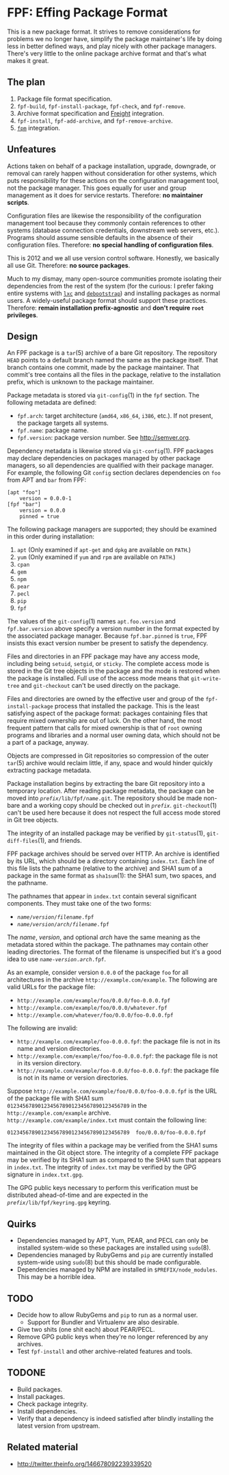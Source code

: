 FPF: Effing Package Format
==========================

This is a new package format.  It strives to remove considerations for problems we no longer have, simplify the package maintainer's life by doing less in better defined ways, and play nicely with other package managers.  There's very little to the online package archive format and that's what makes it great.

The plan
--------

1. Package file format specification.
2. `fpf-build`, `fpf-install-package`, `fpf-check`, and `fpf-remove`.
3. Archive format specification and [Freight](https://github.com/rcrowley/freight) integration.
4. `fpf-install`, `fpf-add-archive`, and `fpf-remove-archive`.
5. [`fpm`](https://github.com/jordansissel/fpm) integration.

Unfeatures
----------

Actions taken on behalf of a package installation, upgrade, downgrade, or removal can rarely happen without consideration for other systems, which puts responsibility for these actions on the configuration management tool, not the package manager.  This goes equally for user and group management as it does for service restarts.  Therefore: **no maintainer scripts**.

Configuration files are likewise the responsibility of the configuration management tool because they commonly contain references to other systems (database connection credentials, downstream web servers, etc.).  Programs should assume sensible defaults in the absence of their configuration files.  Therefore: **no special handling of configuration files**.

This is 2012 and we all use version control software.  Honestly, we basically all use Git.  Therefore: **no source packages**.

Much to my dismay, many open-source communities promote isolating their dependencies from the rest of the system (for the curious: I prefer faking entire systems with [`lxc`](http://lxc.sourceforge.net/) and [`debootstrap`](http://wiki.debian.org/Debootstrap)) and installing packages as normal users.  A widely-useful package format should support these practices.  Therefore: **remain installation prefix-agnostic** and **don't require `root` privileges**.

Design
------

An FPF package is a `tar`(5) archive of a bare Git repository.  The repository `HEAD` points to a default branch named the same as the package itself.  That branch contains one commit, made by the package maintainer.  That commit's tree contains all the files in the package, relative to the installation prefix, which is unknown to the package maintainer.

Package metadata is stored via `git-config`(1) in the `fpf` section.  The following metadata are defined:

* `fpf.arch`: target architecture (`amd64`, `x86_64`, `i386`, etc.).  If not present, the package targets all systems.
* `fpf.name`: package name.
* `fpf.version`: package version number.  See <http://semver.org>.

Dependency metadata is likewise stored via `git-config`(1).  FPF packages may declare dependencies on packages managed by other package managers, so all dependencies are qualified with their package manager.  For example, the following Git `config` section declares dependencies on `foo` from APT and `bar` from FPF:

	[apt "foo"]
		version = 0.0.0-1
	[fpf "bar"]
		version = 0.0.0
		pinned = true

The following package managers are supported; they should be examined in this order during installation:

1. `apt`  (Only examined if `apt-get` and `dpkg` are available on `PATH`.)
2. `yum`  (Only examined if `yum` and `rpm` are available on `PATH`.)
3. `cpan`
4. `gem`
5. `npm`
6. `pear`
7. `pecl`
8. `pip`
9. `fpf`

The values of the `git-config`(1) names `apt.foo.version` and `fpf.bar.version` above specify a version number in the format expected by the associated package manager.  Because `fpf.bar.pinned` is `true`, FPF insists this exact version number be present to satisfy the dependency.

Files and directories in an FPF package may have any access mode, including being `setuid`, `setgid`, or `sticky`.  The complete access mode is stored in the Git tree objects in the package and the mode is restored when the package is installed.  Full use of the access mode means that `git-write-tree` and `git-checkout` can't be used directly on the package.

Files and directories are owned by the effective user and group of the `fpf-install-package` process that installed the package.  This is the least satisfying aspect of the package format: packages containing files that require mixed ownership are out of luck.  On the other hand, the most frequent pattern that calls for mixed ownership is that of `root` owning programs and libraries and a normal user owning data, which should not be a part of a package, anyway.

Objects are compressed in Git repositories so compression of the outer `tar`(5) archive would reclaim little, if any, space and would hinder quickly extracting package metadata.

Package installation begins by extracting the bare Git repository into a temporary location.  After reading package metadata, the package can be moved into <code><em>prefix</em>/lib/fpf/<em>name</em>.git</code>.  The repository should be made non-bare and a working copy should be checked out in <code><em>prefix</em></code>.  `git-checkout`(1) can't be used here because it does not respect the full access mode stored in Git tree objects.

The integrity of an installed package may be verified by `git-status`(1), `git-diff-files`(1), and friends.

FPF package archives should be served over HTTP.  An archive is identified by its URL, which should be a directory containing `index.txt`.  Each line of this file lists the pathname (relative to the archive) and SHA1 sum of a package in the same format as `sha1sum`(1): the SHA1 sum, two spaces, and the pathname.

The pathnames that appear in `index.txt` contain several significant components.  They must take one of the two forms:

* <code><em>name</em>/<em>version</em>/<em>filename</em>.fpf</code>
* <code><em>name</em>/<em>version</em>/<em>arch</em>/<em>filename</em>.fpf</code>

The _name_, _version_, and optional _arch_ have the same meaning as the metadata stored within the package.  The pathnames may contain other leading directories.  The format of the filename is unspecified but it's a good idea to use <code><em>name</em>-<em>version</em>.<em>arch</em>.fpf</code>.

As an example, consider version `0.0.0` of the package `foo` for all architectures in the archive `http://example.com/example`.  The following are valid URLs for the package file:

* `http://example.com/example/foo/0.0.0/foo-0.0.0.fpf`
* `http://example.com/example/foo/0.0.0/whatever.fpf`
* `http://example.com/whatever/foo/0.0.0/foo-0.0.0.fpf`

The following are invalid:

* `http://example.com/example/foo-0.0.0.fpf`: the package file is not in its name and version directories.
* `http://example.com/example/foo/foo-0.0.0.fpf`: the package file is not in its version directory.
* `http://example.com/example/foo-0.0.0/foo-0.0.0.fpf`: the package file is not in its name or version directories.

Suppose `http://example.com/example/foo/0.0.0/foo-0.0.0.fpf` is the URL of the package file with SHA1 sum `0123456789012345678901234567890123456789` in the `http://example.com/example` archive.  `http://example.com/example/index.txt` must contain the following line:

	0123456789012345678901234567890123456789  foo/0.0.0/foo-0.0.0.fpf

The integrity of files within a package may be verified from the SHA1 sums maintained in the Git object store.  The integrity of a complete FPF package may be verified by its SHA1 sum as compared to the SHA1 sum that appears in `index.txt`.  The integrity of `index.txt` may be verified by the GPG signature in `index.txt.gpg`.

The GPG public keys necessary to perform this verification must be distributed ahead-of-time and are expected in the <code><em>prefix</em>/lib/fpf/keyring.gpg</code> keyring.

Quirks
------

* Dependencies managed by APT, Yum, PEAR, and PECL can only be installed system-wide so these packages are installed using `sudo`(8).
* Dependencies managed by RubyGems and `pip` are currently installed system-wide using `sudo`(8) but this should be made configurable.
* Dependencies managed by NPM are installed in `$PREFIX/node_modules`.  This may be a horrible idea.

TODO
----

* Decide how to allow RubyGems and `pip` to run as a normal user.
  * Support for Bundler and Virtualenv are also desirable.
* Give two shits (one shit each) about PEAR/PECL.
* Remove GPG public keys when they're no longer referenced by any archives.
* Test `fpf-install` and other archive-related features and tools.

TODONE
------

* Build packages.
* Install packages.
* Check package integrity.
* Install dependencies.
* Verify that a dependency is indeed satisfied after blindly installing the latest version from upstream.

Related material
----------------

* <http://twitter.theinfo.org/146678092239339520>
